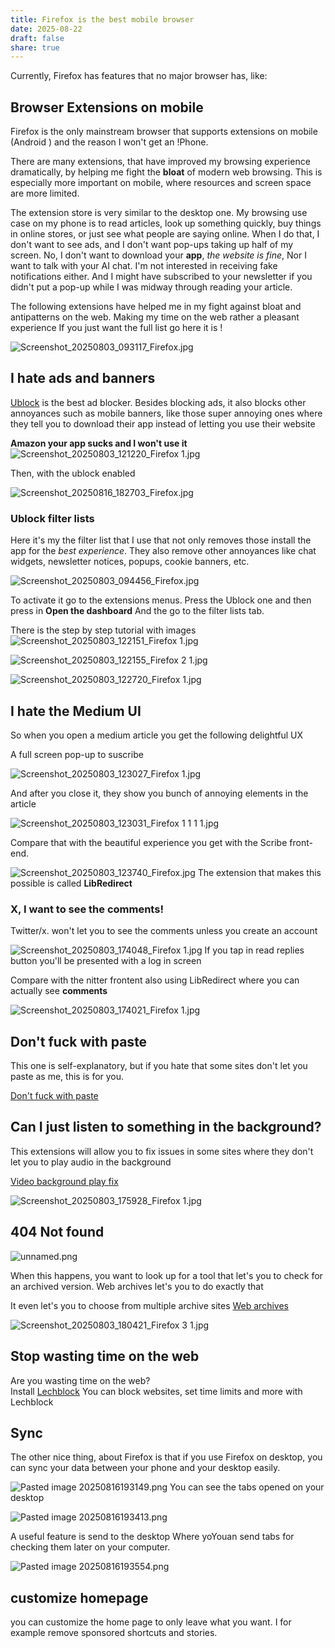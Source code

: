 ```yaml
---
title: Firefox is the best mobile browser
date: 2025-08-22
draft: false
share: true
---
```

Currently, Firefox has features that no major browser has, like:
## Browser Extensions on mobile 

Firefox is the only mainstream browser that supports extensions on mobile (Android ) and the reason I won't get an !Phone.

There are many extensions, that have improved my browsing experience dramatically, by helping me fight the **bloat** of modern web browsing. This is especially more important on mobile, where resources and screen space are more limited. 

The extension store is very similar to the desktop one. My browsing use case on my phone is to read articles, look up something quickly, buy things in online stores, or just see what people are saying online. When I do that, I don't want to see ads, and I don't want pop-ups taking up half of my screen.
No, I don't want to download your **app**, 
_the website is fine_, Nor I want to talk with your AI chat. I'm not interested in receiving fake notifications either. And I might have subscribed to your newsletter if you didn't put a pop-up while I was midway through reading your article. 

The following extensions have helped me in my fight against bloat and antipatterns on the web. Making my time on the web rather  a  pleasant experience
If you just want the full list go here it is !

![Screenshot_20250803_093117_Firefox.jpg](./Attachments/images/Screenshot_20250803_093117_Firefox.jpg)

##  I hate ads and banners

[Ublock](https://addons.mozilla.org/en-US/firefox/addon/ublock-origin/)  is the best ad blocker. Besides blocking ads, it also blocks other annoyances such as mobile banners, like those super annoying ones where they tell you to download their app instead of letting you use their website

 **Amazon your app sucks and I won't use it** ![Screenshot_20250803_121220_Firefox 1.jpg](./Attachments/images/Screenshot_20250803_121220_Firefox%201.jpg)
 
Then, with the ublock enabled 

![Screenshot_20250816_182703_Firefox.jpg](./Attachments/images/Screenshot_20250816_182703_Firefox.jpg)

### Ublock filter lists
Here it's my the filter list that I use that not only removes those install the app for the  _best experience_. They also remove other annoyances like  chat widgets, newsletter notices, popups, cookie banners, etc.

![Screenshot_20250803_094456_Firefox.jpg](./Attachments/images/Screenshot_20250803_094456_Firefox.jpg)

To activate it go to  the 
extensions menus.
Press the  Ublock one and then press in 
**Open the dashboard** 
And the go to the filter lists tab.

There is the step by step tutorial with images 
![Screenshot_20250803_122151_Firefox 1.jpg](./Attachments/images/Screenshot_20250803_122151_Firefox%201.jpg)

![Screenshot_20250803_122155_Firefox 2 1.jpg](./Attachments/images/Screenshot_20250803_122155_Firefox%202%201.jpg)

![Screenshot_20250803_122720_Firefox 1.jpg](./Attachments/images/Screenshot_20250803_122720_Firefox%201.jpg)
 
## I hate the Medium UI 

So when you open a medium article you get the following delightful UX

A full screen pop-up to suscribe

![Screenshot_20250803_123027_Firefox 1.jpg](./Attachments/images/Screenshot_20250803_123027_Firefox%201.jpg)

And after you close it, they show you  bunch of annoying elements in the article 

![Screenshot_20250803_123031_Firefox 1 1 1 1.jpg](./Attachments/images/Screenshot_20250803_123031_Firefox%201%201%201%201.jpg)

Compare that with the beautiful experience you get with the Scribe front-end.

![Screenshot_20250803_123740_Firefox.jpg](./Attachments/images/Screenshot_20250803_123740_Firefox.jpg)
The extension that makes this possible is called **LibRedirect**

### X, I want to see the comments!

Twitter/x. won't let you to see the comments unless you create an account

![Screenshot_20250803_174048_Firefox 1.jpg](./Attachments/images/Screenshot_20250803_174048_Firefox%201.jpg)
If you tap in read replies button you'll be presented with a log in screen

Compare with the nitter frontent also using LibRedirect  where you can actually see **comments**


![Screenshot_20250803_174021_Firefox 1.jpg](./Attachments/images/Screenshot_20250803_174021_Firefox%201.jpg)
## Don't fuck with paste 

This one is self-explanatory, but if you hate that some sites don't let you paste as me, this is for you.

[Don't fuck with paste](https://addons.mozilla.org/en-US/firefox/addon/don-t-fuck-with-paste/?utm_source=addons.mozilla.org&utm_medium=referral&utm_content=search)
## Can I just listen to something in the background?

This extensions will allow you to fix issues in some sites where they don't let you to play audio in the background 

[Video background play fix](https://addons.mozilla.org/en-US/firefox/addon/video-background-play-fix/)

![Screenshot_20250803_175928_Firefox 1.jpg](./Attachments/images/Screenshot_20250803_175928_Firefox%201.jpg)


## 404 Not found 

![unnamed.png](./Attachments/images/unnamed.png)

When this happens, you want to look up for a tool that let's you to check for an archived version.
Web archives let's you to do exactly that

It even let's you to choose from multiple archive sites 
[Web archives](https://addons.mozilla.org/en-US/firefox/addon/view-page-archive/)

![Screenshot_20250803_180421_Firefox 3 1.jpg](./Attachments/images/Screenshot_20250803_180421_Firefox%203%201.jpg)


## Stop wasting time on the web 

Are you wasting time on the web?  
Install [Lechblock](https://addons.mozilla.org/en-US/firefox/addon/leechblock-ng/)
You can block websites, set time limits and more with Lechblock 



##   Sync

 The other nice thing, about Firefox is that if you use Firefox on desktop, you can sync your data between your phone and your desktop easily.
 
![Pasted image 20250816193149.png](./Attachments/images/Pasted%20image%2020250816193149.png)
You can see the tabs opened on your desktop 


![Pasted image 20250816193413.png](./Attachments/images/Pasted%20image%2020250816193413.png)


A useful feature is send to the  desktop Where yoYouan send tabs for checking them later  on your computer.

![Pasted image 20250816193554.png](./Attachments/images/Pasted%20image%2020250816193554.png)


## customize homepage 

you can customize the home page to only leave what you want. I for example remove sponsored shortcuts and stories.
